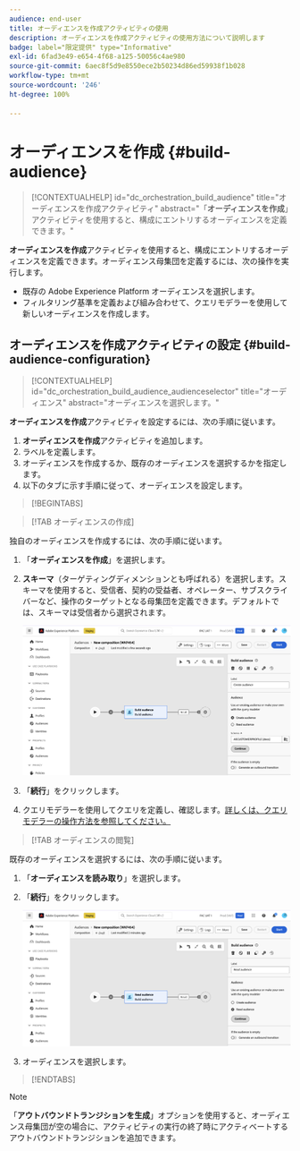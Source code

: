 ```yaml
---
audience: end-user
title: オーディエンスを作成アクティビティの使用
description: オーディエンスを作成アクティビティの使用方法について説明します
badge: label="限定提供" type="Informative"
exl-id: 6fad3e49-e654-4f68-a125-50056c4ae980
source-git-commit: 6aec8f5d9e8550ece2b50234d86ed59938f1b028
workflow-type: tm+mt
source-wordcount: '246'
ht-degree: 100%

---
```


# オーディエンスを作成 {#build-audience}

>[!CONTEXTUALHELP]
>id="dc_orchestration_build_audience"
>title="オーディエンスを作成アクティビティ"
>abstract="「**オーディエンスを作成**」アクティビティを使用すると、構成にエントリするオーディエンスを定義できます。"

**オーディエンスを作成**&#x200B;アクティビティを使用すると、構成にエントリするオーディエンスを定義できます。オーディエンス母集団を定義するには、次の操作を実行します。

* 既存の Adobe Experience Platform オーディエンスを選択します。
* フィルタリング基準を定義および組み合わせて、クエリモデラーを使用して新しいオーディエンスを作成します。

## オーディエンスを作成アクティビティの設定 {#build-audience-configuration}

>[!CONTEXTUALHELP]
>id="dc_orchestration_build_audience_audienceselector"
>title="オーディエンス"
>abstract="オーディエンスを選択します。"

**オーディエンスを作成**&#x200B;アクティビティを設定するには、次の手順に従います。

1. **オーディエンスを作成**&#x200B;アクティビティを追加します。
1. ラベルを定義します。
1. オーディエンスを作成するか、既存のオーディエンスを選択するかを指定します。
1. 以下のタブに示す手順に従って、オーディエンスを設定します。

>[!BEGINTABS]

>[!TAB オーディエンスの作成]

独自のオーディエンスを作成するには、次の手順に従います。

1. 「**オーディエンスを作成**」を選択します。
1. **スキーマ**（ターゲティングディメンションとも呼ばれる）を選択します。スキーマを使用すると、受信者、契約の受益者、オペレーター、サブスクライバーなど、操作のターゲットとなる母集団を定義できます。デフォルトでは、スキーマは受信者から選択されます。

   ![](../assets/build-audience-create.png)

1. 「**続行**」をクリックします。
1. クエリモデラーを使用してクエリを定義し、確認します。[詳しくは、クエリモデラーの操作方法を参照してください。](../../query/query-modeler-overview.md)

>[!TAB オーディエンスの閲覧]

既存のオーディエンスを選択するには、次の手順に従います。

1. 「**オーディエンスを読み取り**」を選択します。
1. 「**続行**」をクリックします。

   ![](../assets/build-audience-read.png)

1. オーディエンスを選択します。

>[!ENDTABS]

>[!NOTE]
>
>「**アウトバウンドトランジションを生成**」オプションを使用すると、オーディエンス母集団が空の場合に、アクティビティの実行の終了時にアクティベートするアウトバウンドトランジションを追加できます。

<!--
## Examples{#build-audience-examples}

Here is an example of a workflow with two **Build audience** activities. The first one targets the poker players audience, followed by an email delivery. The second one targets the VIP clients audience, followed by an SMS delivery.

![](../assets/workflow-audience-example.png)
-->
